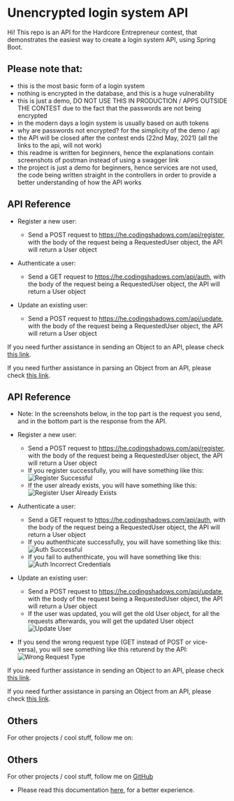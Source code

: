 # Unencrypted login system API

Hi! This repo is an API for the Hardcore Entrepreneur contest, that demonstrates the easiest way to create a login system API, using Spring Boot.

## Please note that:

- this is the most basic form of a login system
- nothing is encrypted in the database, and this is a huge vulnerability
- this is just a demo, DO NOT USE THIS IN PRODUCTION / APPS OUTSIDE THE CONTEST due to the fact that the passwords are not being encrypted
- in the modern days a login system is usually based on auth tokens
- why are passwords not encrypted? for the simplicity of the demo / api
- the API will be closed after the contest ends (22nd May, 2021) (all the links to the api, will not work)
- this readme is written for beginners, hence the explanations contain screenshots of postman instead of using a swagger link
- the project is just a demo for beginners, hence services are not used, the code being written straight in the controllers in order to provide a better understanding of how the API works

## API Reference

- Register a new user:
    * Send a POST request to https://he.codingshadows.com/api/register, with the body of the request being a RequestedUser object, the API will return a User object

- Authenticate a user:
    * Send a GET request to https://he.codingshadows.com/api/auth, with the body of the request being a RequestedUser object, the API will return a User object

- Update an existing user:
    * Send a POST request to https://he.codingshadows.com/api/update, with the body of the request being a RequestedUser object, the API will return a User object

If you need further assistance in sending an Object to an API, please check [this link](https://stackoverflow.com/questions/35390928/how-to-send-json-object-to-the-server-from-my-android-app).

If you need further assistance in parsing an Object from an API, please check [this link](https://stackoverflow.com/questions/5566669/how-to-parse-a-json-object-in-android).

## API Reference

- Note: In the screenshots below, in the top part is the request you send, and in the bottom part is the response from the API.

- Register a new user:
    * Send a POST request to https://he.codingshadows.com/api/register, with the body of the request being a RequestedUser object, the API will return a User object
    * If you register successfully, you will have something like this:
![Register Successful](https://github.com/xrusu/hardcoreentrepreneur_auth_api/blob/master/readme_screenshots/register_successful.png?raw=true)
    * If the user already exists, you will have something like this:
![Register User Already Exists](https://github.com/xrusu/hardcoreentrepreneur_auth_api/blob/master/readme_screenshots/register_already_exists.png?raw=true)

- Authenticate a user:
    * Send a GET request to https://he.codingshadows.com/api/auth, with the body of the request being a RequestedUser object, the API will return a User object
    * If you authenthicate successfully, you will have something like this:
![Auth Successful](https://github.com/xrusu/hardcoreentrepreneur_auth_api/blob/master/readme_screenshots/auth_successful.png?raw=true)
    * If you fail to authenthicate, you will have something like this:
![Auth Incorrect Credentials](https://github.com/xrusu/hardcoreentrepreneur_auth_api/blob/master/readme_screenshots/auth_incorrect_credentials.png?raw=true)

- Update an existing user:
    * Send a POST request to https://he.codingshadows.com/api/update, with the body of the request being a RequestedUser object, the API will return a User object
    * If the user was updated, you will get the old User object, for all the requests afterwards, you will get the updated User object
![Update User](https://github.com/xrusu/hardcoreentrepreneur_auth_api/blob/master/readme_screenshots/update.png?raw=true)

- If you send the wrong request type (GET instead of POST or vice-versa), you will see something like this returend by the API:
![Wrong Request Type](https://github.com/xrusu/hardcoreentrepreneur_auth_api/blob/master/readme_screenshots/wrong_request_type.png?raw=true)

If you need further assistance in sending an Object to an API, please check [this link](https://stackoverflow.com/questions/35390928/how-to-send-json-object-to-the-server-from-my-android-app).

If you need further assistance in parsing an Object from an API, please check [this link](https://stackoverflow.com/questions/5566669/how-to-parse-a-json-object-in-android).

## Others

For other projects / cool stuff, follow me on:

## Others
For other projects / cool stuff, follow me on
[GitHub](https://github.com/xrusu)
- Please read this documentation [here](https://github.com/xrusu/hardcoreentrepreneur_auth_api), for a better experience.